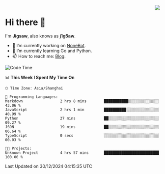 <a href="#">
  <img align="right" src="https://github-readme-stats.vercel.app/api?username=j1g5awi&count_private=true&show_icons=true&title_color=80070B&text_color=B3B3B3&bg_color=212121&icon_color=80070B" />
</a>

# Hi there 👋

I'm **Jigsaw**, also knows as **j1g5aw**.

- 🔭 I’m currently working on [NoneBot](https://github.com/nonebot).
- 🌱 I’m currently learning Go and Python.
- 📫 How to reach me: [Blog](https://blog.maddestroyer.xyz/).

<!--START_SECTION:waka-->
![Code Time](http://img.shields.io/badge/Code%20Time-1%2C814%20hrs%2017%20mins-blue)

📊 **This Week I Spent My Time On** 

```text
🕑︎ Time Zone: Asia/Shanghai

💬 Programming Languages: 
Markdown                 2 hrs 8 mins        ███████████░░░░░░░░░░░░░░   43.06 % 
JavaScript               2 hrs 1 min         ██████████░░░░░░░░░░░░░░░   40.99 % 
Python                   27 mins             ██░░░░░░░░░░░░░░░░░░░░░░░   09.27 % 
JSON                     19 mins             ██░░░░░░░░░░░░░░░░░░░░░░░   06.64 % 
TypeScript               0 secs              ░░░░░░░░░░░░░░░░░░░░░░░░░   00.03 % 

🐱‍💻 Projects: 
Unknown Project          4 hrs 57 mins       █████████████████████████   100.00 % 
```


 Last Updated on 30/12/2024 04:15:35 UTC
<!--END_SECTION:waka-->
